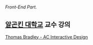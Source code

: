 ###### Front-End Part.

## [알곤킨 대학교](http://algonquindesign.ca/) 교수 강의

[Thomas Bradley - AC Interactive Design](https://www.youtube.com/user/acinteractivedesign/playlists)